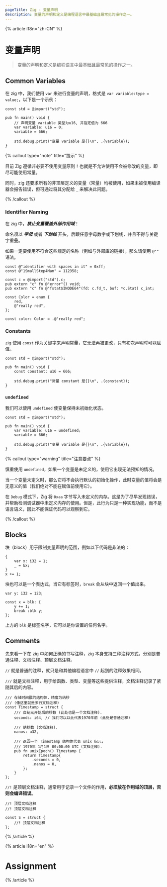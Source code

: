 ```yaml
---
pageTitle: Zig - 变量声明
description: 变量的声明和定义是编程语言中最基础且最常见的操作之一。
---
```


{% article i18n="zh-CN" %}

# 变量声明

> 变量的声明和定义是编程语言中最基础且最常见的操作之一。

## Common Variables

在 zig 中，我们使用 `var` 来进行变量的声明，格式是 `var variable:type = value;`，以下是一个示例：

```zig {% lineNum=true %}
const std = @import("std");

pub fn main() void {
    // 声明变量 variable 类型为u16, 并指定值为 666
    var variable: u16 = 0;
    variable = 666;

    std.debug.print("变量 variable 是{}\n", .{variable});
}
```
{% callout type="note" title="提示" %}

目前 Zig 遵循非必要不使用变量原则！也就是不允许使用不会被修改的变量，即尽可能使用常量。

同时，zig 还要求所有的非顶层定义的变量（常量）均被使用，如果未被使用编译器会报告错误，但可通过将其分配给 `_` 来解决此问题。

{% /callout %}

### Identifier Naming

在 zig 中，**_禁止变量覆盖外部作用域_**！

命名须以 **_字母_** 或者 **_下划线_** 开头，后跟任意字母数字或下划线，并且不得与关键字重叠。

如果一定要使用不符合这些规定的名称（例如与外部库的链接），那么请使用 `@""` 语法。

```zig {% lineNum=true %}
const @"identifier with spaces in it" = 0xff;
const @"1SmallStep4Man" = 112358;

const c = @import("std").c;
pub extern "c" fn @"error"() void;
pub extern "c" fn @"fstat$INODE64"(fd: c.fd_t, buf: *c.Stat) c_int;

const Color = enum {
    red,
    @"really red",
};

const color: Color = .@"really red";
```

### Constants

zig 使用 `const` 作为关键字来声明常量，它无法再被更改，只有初次声明时可以赋值。

```zig {% lineNum=true %}
const std = @import("std");

pub fn main() void {
    const constant: u16 = 666;

    std.debug.print("常量 constant 是{}\n", .{constant});
}
```

### `undefined`

我们可以使用 `undefined` 使变量保持未初始化状态。

```zig {% lineNum=true %}
const std = @import("std");

pub fn main() void {
    var variable: u16 = undefined;
    variable = 666;

    std.debug.print("变量 variable 是{}\n", .{variable});
}
```
{% callout type="warning" title="注意要点" %}

慎重使用 `undefined`，如果一个变量是未定义的，使用它出现无法预知的情况。

当一个变量未定义时，那么它将不会执行默认的初始化操作，此时变量的值将会是无意义的值（我们绝对不能在赋值前使用它）。

在 `Debug` 模式下，Zig 将 `0xaa` 字节写入未定义的内存。这是为了尽早发现错误，并帮助检测调试器中未定义内存的使用。但是，此行为只是一种实现功能，而不是语言语义，因此不能保证代码可以观察到它。

{% /callout %}

## Blocks

块（block）用于限制变量声明的范围，例如以下代码是非法的：

```zig
{
    var x: i32 = 1;
    _ = &x;
}
x += 1;
```

块也可以是一个表达式，当它有标签时，`break` 会从块中返回一个值出来。

```zig
var y: i32 = 123;

const x = blk: {
    y += 1;
    break :blk y;
};
```

上方的 `blk` 是标签名字，它可以是你设置的任何名字。

## Comments

先来看一下在 zig 中如何正确的书写注释，zig 本身支持三种注释方式，分别是普通注释、文档注释、顶层文档注释。

`//` 就是普通的注释，就只是和其他编程语言中 `//` 起到的注释效果相同。

`///` 就是文档注释，用于给函数、类型、变量等这些提供注释，文档注释记录了紧随其后的内容。

```zig
/// 存储时间戳的结构体，精度为纳秒
/// (像这里就是多行文档注释)
const Timestamp = struct {
    /// 自纪元开始后的秒数 (此处也是一个文档注释).
    seconds: i64, // 我们可以以此代表1970年前 (此处是普通注释)

    /// 纳秒数 (文档注释).
    nanos: u32,

    /// 返回一个 Timestamp 结构体代表 unix 纪元;
    /// 1970年 1月1日 00:00:00 UTC (文档注释).
    pub fn unixEpoch() Timestamp {
        return Timestamp{
            .seconds = 0,
            .nanos = 0,
        };
    }
};
```

`//!` 是顶层文档注释，通常用于记录一个文件的作用，**必须放在作用域的顶层，否则会编译错误**。

```zig 
//! 顶层文档注释
//! 顶层文档注释

const S = struct {
    //! 顶层文档注释
};
```

{% /article %}

{% article i18n="en" %}

# Assignment

{% /article %}